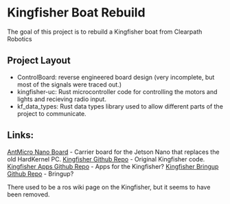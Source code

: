 # Kingfisher Boat Rebuild

The goal of this project is to rebuild a Kingfisher boat from Clearpath Robotics

## Project Layout

 - ControlBoard: reverse engineered board design (very incomplete, but most of the signals were traced out.)
 - kingfisher-uc: Rust microcontroller code for controlling the motors and lights and recieving radio input.
 - kf_data_types: Rust data types library used to allow different parts of the project to communicate.


## Links:

[AntMicro Nano Board](https://github.com/antmicro/jetson-nano-baseboard) -  Carrier board for the Jetson Nano that replaces the old HardKernel PC.
[Kingfisher Github Repo](https://github.com/clearpathrobotics/kingfisher) - Original Kingfisher code. 
[Kingfisher Apps Github Repo](https://github.com/clearpathrobotics/kingfisher_apps) - Apps for the Kingfisher?
[Kingfisher Bringup Github Repo](https://github.com/clearpathrobotics/clearpath_kingfisher) - Bringup?

There used to be a ros wiki page on the Kingfisher, but it seems to have been removed.

